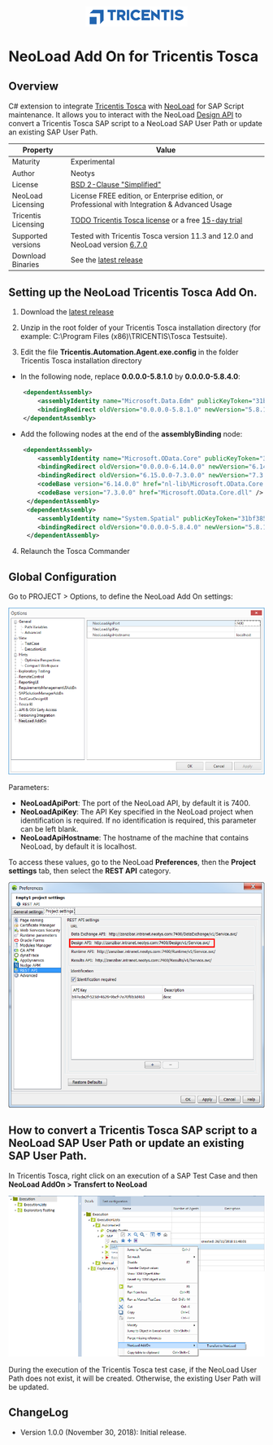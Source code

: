 <p align="center"><img src="/screenshots/tricentis-logo.png" width="40%" alt="Tricentis Logo" /></p>

# NeoLoad Add On for Tricentis Tosca

## Overview

C# extension to integrate [Tricentis Tosca](https://www.tricentis.com/) with [NeoLoad](https://www.neotys.com/neoload/overview) for SAP Script maintenance.
It allows you to interact with the NeoLoad [Design API](https://www.neotys.com/documents/doc/neoload/latest/en/html/#11265.htm) to convert a Tricentis Tosca SAP script to a NeoLoad SAP User Path or update an existing SAP User Path.



| Property | Value |
| ----------------    | ----------------   |
| Maturity | Experimental |
| Author | Neotys |
| License           | [BSD 2-Clause "Simplified"](https://github.com/Neotys-Labs/Tricentis-Tosca/blob/master/LICENSE) |
| NeoLoad Licensing | License FREE edition, or Enterprise edition, or Professional with Integration & Advanced Usage|
| Tricentis Licensing | [TODO Tricentis Tosca license]() or a free [15-day trial](https://www.tricentis.com/testing-tool-trial/) |
| Supported versions | Tested with Tricentis Tosca version 11.3 and 12.0 and NeoLoad version [6.7.0](https://www.neotys.com/support/download-neoload)|
| Download Binaries | See the [latest release](https://github.com/Neotys-Labs/Tricentis-Tosca/releases/latest)|

## Setting up the NeoLoad Tricentis Tosca Add On.

1. Download the [latest release](https://github.com/Neotys-Labs/Tricentis-Tosca/releases/latest)

2. Unzip in the root folder of your Tricentis Tosca installation directory (for example: C:\Program Files (x86)\TRICENTIS\Tosca Testsuite\).

3. Edit the file **Tricentis.Automation.Agent.exe.config** in the folder Tricentis Tosca installation directory

* In the following node, replace **0.0.0.0-5.8.1.0** by **0.0.0.0-5.8.4.0**:
```xml
    <dependentAssembly>
        <assemblyIdentity name="Microsoft.Data.Edm" publicKeyToken="31bf3856ad364e35" culture="neutral" />
        <bindingRedirect oldVersion="0.0.0.0-5.8.1.0" newVersion="5.8.1.0" />
    </dependentAssembly>
```
* Add the following nodes at the end of the **assemblyBinding** node:
```xml
    <dependentAssembly>
        <assemblyIdentity name="Microsoft.OData.Core" publicKeyToken="31bf3856ad364e35" culture="neutral" />
        <bindingRedirect oldVersion="0.0.0.0-6.14.0.0" newVersion="6.14.0.0" />
		<bindingRedirect oldVersion="6.15.0.0-7.3.0.0" newVersion="7.3.0.0" />
		<codeBase version="6.14.0.0" href="nl-lib\Microsoft.OData.Core.dll" />
        <codeBase version="7.3.0.0" href="Microsoft.OData.Core.dll" />
     </dependentAssembly>
	 <dependentAssembly>
        <assemblyIdentity name="System.Spatial" publicKeyToken="31bf3856ad364e35" culture="neutral" />
        <bindingRedirect oldVersion="0.0.0.0-5.8.4.0" newVersion="5.8.1.0" />
     </dependentAssembly>
```
4. Relaunch the Tosca Commander

## Global Configuration

Go to PROJECT > Options, to define the NeoLoad Add On settings:

<p align="center"><img src="/screenshots/options.png" alt="Options" /></p>

Parameters: 
* **NeoLoadApiPort**: The port of the NeoLoad API, by default it is 7400. 
* **NeoLoadApiKey**: The API Key specified in the NeoLoad project when identification is required. If no identification is required, this parameter can be left blank.
* **NeoLoadApiHostname**: The hostname of the machine that contains NeoLoad, by default it is localhost.

To access these values, go to the NeoLoad **Preferences**, then the **Project settings** tab, then select the **REST API** category.
<p align="center"><img src="/screenshots/designapi.png" alt="Design API" /></p>

## How to convert a Tricentis Tosca SAP script to a NeoLoad SAP User Path or update an existing SAP User Path.

In Tricentis Tosca, right click on an execution of a SAP Test Case and then **NeoLoad AddOn > Transfert to NeoLoad**

<p align="center"><img src="/screenshots/transferttoneoload.png" alt="Design API" /></p>

During the execution of the Tricentis Tosca test case, if the NeoLoad User Path does not exist, it will be created. Otherwise, the existing User Path will be updated. 

## ChangeLog

* Version 1.0.0 (November 30, 2018): Initial release.
